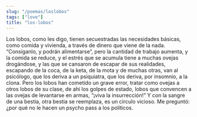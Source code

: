 ```yaml
---
slug: "/poemas/loslobos"
tags: ["love"]
title: "los-lobos"
---
```

Los lobos, como les digo, tienen secuestradas las necesidades básicas, como comida y vivienda, a través de dinero que viene de la nada. “Consíganlo, y podrán alimentarse”, pero la cantidad de trabajo aumenta, y la comida se reduce, y el estrés que se acumula tiene a muchas ovejas drogándose, y las que se cansaron de escapar de sus realidades, escapando de la coca, de la keta, de la mota y de muchas otras, van al psicólogo, que los deriva a un psiquiatra, que los deriva, por insomnio, a la clona. Pero los lobos han cometido un grave error, tratar como ovejas a otros lobos de su clase, de ahí los golpes de estado, lobos que convencen a las ovejas de levantarse en armas, “¡viva la insurrección!” Y con la sangre de una bestia, otra bestia se reemplaza, es un círculo vicioso. Me preguntó: ¿por qué no le hacen un psycho pass a los políticos.